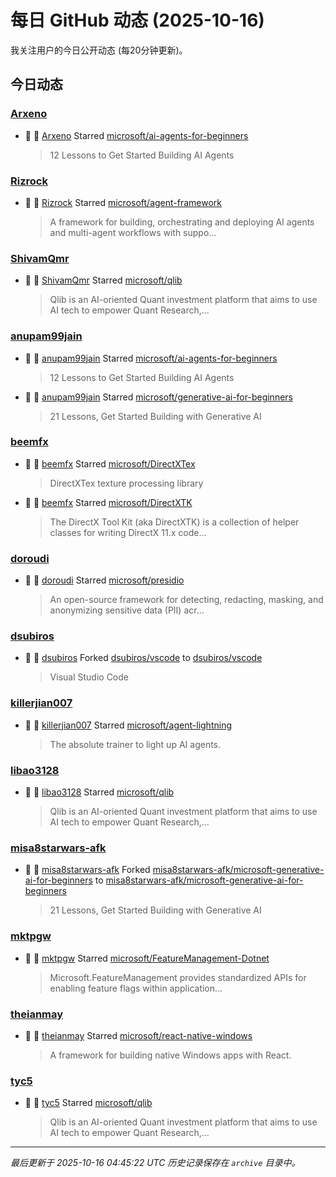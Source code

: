 # 每日 GitHub 动态 (2025-10-16)

我关注用户的今日公开动态 (每20分钟更新)。

## 今日动态

### [Arxeno](https://github.com/Arxeno)
- 🌟 👤 [Arxeno](https://github.com/Arxeno) Starred [microsoft/ai-agents-for-beginners](https://github.com/microsoft/ai-agents-for-beginners)
  > 12 Lessons to Get Started Building AI Agents

### [Rizrock](https://github.com/Rizrock)
- 🌟 👤 [Rizrock](https://github.com/Rizrock) Starred [microsoft/agent-framework](https://github.com/microsoft/agent-framework)
  > A framework for building, orchestrating and deploying AI agents and multi-agent workflows with suppo...

### [ShivamQmr](https://github.com/ShivamQmr)
- 🌟 👤 [ShivamQmr](https://github.com/ShivamQmr) Starred [microsoft/qlib](https://github.com/microsoft/qlib)
  > Qlib is an AI-oriented Quant investment platform that aims to use AI tech to empower Quant Research,...

### [anupam99jain](https://github.com/anupam99jain)
- 🌟 👤 [anupam99jain](https://github.com/anupam99jain) Starred [microsoft/ai-agents-for-beginners](https://github.com/microsoft/ai-agents-for-beginners)
  > 12 Lessons to Get Started Building AI Agents
- 🌟 👤 [anupam99jain](https://github.com/anupam99jain) Starred [microsoft/generative-ai-for-beginners](https://github.com/microsoft/generative-ai-for-beginners)
  > 21 Lessons, Get Started Building with Generative AI 

### [beemfx](https://github.com/beemfx)
- 🌟 👤 [beemfx](https://github.com/beemfx) Starred [microsoft/DirectXTex](https://github.com/microsoft/DirectXTex)
  > DirectXTex texture processing library
- 🌟 👤 [beemfx](https://github.com/beemfx) Starred [microsoft/DirectXTK](https://github.com/microsoft/DirectXTK)
  > The DirectX Tool Kit (aka DirectXTK) is a collection of helper classes for writing DirectX 11.x code...

### [doroudi](https://github.com/doroudi)
- 🌟 👤 [doroudi](https://github.com/doroudi) Starred [microsoft/presidio](https://github.com/microsoft/presidio)
  > An open-source framework for detecting, redacting, masking, and anonymizing sensitive data (PII) acr...

### [dsubiros](https://github.com/dsubiros)
- 🍴 👤 [dsubiros](https://github.com/dsubiros) Forked [dsubiros/vscode](https://github.com/dsubiros/vscode) to [dsubiros/vscode](https://github.com/dsubiros/vscode)
  > Visual Studio Code

### [killerjian007](https://github.com/killerjian007)
- 🌟 👤 [killerjian007](https://github.com/killerjian007) Starred [microsoft/agent-lightning](https://github.com/microsoft/agent-lightning)
  > The absolute trainer to light up AI agents.

### [libao3128](https://github.com/libao3128)
- 🌟 👤 [libao3128](https://github.com/libao3128) Starred [microsoft/qlib](https://github.com/microsoft/qlib)
  > Qlib is an AI-oriented Quant investment platform that aims to use AI tech to empower Quant Research,...

### [misa8starwars-afk](https://github.com/misa8starwars-afk)
- 🍴 👤 [misa8starwars-afk](https://github.com/misa8starwars-afk) Forked [misa8starwars-afk/microsoft-generative-ai-for-beginners](https://github.com/misa8starwars-afk/microsoft-generative-ai-for-beginners) to [misa8starwars-afk/microsoft-generative-ai-for-beginners](https://github.com/misa8starwars-afk/microsoft-generative-ai-for-beginners)
  > 21 Lessons, Get Started Building with Generative AI 

### [mktpgw](https://github.com/mktpgw)
- 🌟 👤 [mktpgw](https://github.com/mktpgw) Starred [microsoft/FeatureManagement-Dotnet](https://github.com/microsoft/FeatureManagement-Dotnet)
  > Microsoft.FeatureManagement provides standardized APIs for enabling feature flags within application...

### [theianmay](https://github.com/theianmay)
- 🌟 👤 [theianmay](https://github.com/theianmay) Starred [microsoft/react-native-windows](https://github.com/microsoft/react-native-windows)
  > A framework for building native Windows apps with React.

### [tyc5](https://github.com/tyc5)
- 🌟 👤 [tyc5](https://github.com/tyc5) Starred [microsoft/qlib](https://github.com/microsoft/qlib)
  > Qlib is an AI-oriented Quant investment platform that aims to use AI tech to empower Quant Research,...


---
*最后更新于 2025-10-16 04:45:22 UTC*
*历史记录保存在 `archive` 目录中。*
